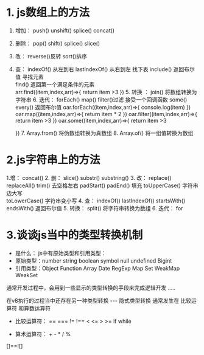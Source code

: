# 1. js数组上的方法
   1. 增加： push()  unshift() splice()  concat()
   2. 删除： pop()  shift()  splice()  slice()
   3. 改： reverse()反转   sort()排序
   4. 查： indexOf()  从左到右   lastIndexOf()  从右到左   找下表   include()  返回布尔值 寻找元素   
     find()  返回第一个满足条件的元素    
     arr.find((item,index,arr)=>{
        return  item >3
     })
    5. 转换 ： join()  将数组转换为字符串
    6. 迭代： forEach()   map()  filter()过滤    接受一个回调函数    some()  every()  返回布尔值
       oar.forEach((item,index,arr)=>{
           console.log(item)
       })
       oar.map((item,index,arr)=>{
           return  item * 2
       })
       oar.filter((item,index,arr)=>{
           return  item >3
       })
       oar.some((item,index,arr)=>{
           return  item >3

       })
     7. Array.from()  将伪数组转换为真数组
     8. Array.of()  将一组值转换为数组
    

#  2.js字符串上的方法
   1.增： concat()
   2. 删： slice()  substr()  substring()
   3. 改： replace()  replaceAll()    trim()  去空格左右  padStart()  padEnd()  填充
            toUpperCase()   字符串边大写       
            toLowerCase()   字符串变小写
   4. 查： indexOf()   lastIndexOf()       startsWith()   endsWith() 返回布尔值
   5. 转换： split()    将字符串转换为数组
   6. 迭代： for
   
# 3.谈谈js当中的类型转换机制
- 是什么：
js中有原始类型和引用类型：
- 原始类型：number string boolean symbol null undefined Bigint
- 引用类型：Object Function Array Date RegExp Map Set WeakMap WeakSet


通常开发过程中，会用到一些显示的类型转换的手段来完成逻辑开发
.....

在v8执行的过程当中还存在另一种类型转换  --- 隐式类型转换
通常发生在  比较运算符   和算数运算符
- 比较运算符： ==  ===  !=  !==  <  <=  >  >=   if while

- 算术运算符： + - *  / %

[]==![]

